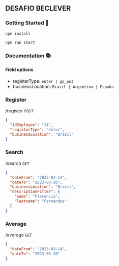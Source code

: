 
##  DESAFIO BECLEVER

  

###  Getting Started 🚀

`npm install`

`npm run start`

  
  

###  Documentation 📚
#### Field options
  * registerType: `enter | go_out`
* businessLocation: `Brasil | Argentina | España`

###  Register

/register ```POST```
```json
{
  "idEmployee": "11", 
  "registerType": "enter", 
  "businessLocation": "Brasil"
}
```

###  Search
/search ```GET```
```json
{
  "dateFrom": "2023-03-14",
  "dateTo": "2023-03-20",
  "businessLocation": "Brasil",
  "descriptionFilter": {
	"name": "Florencia",
	"lastname": "Fernandez"
  }
}
```

###  Average
/average ```GET```
```json
{
  "dateFrom": "2023-03-14",
  "dateTo": "2023-03-20"
}
```
